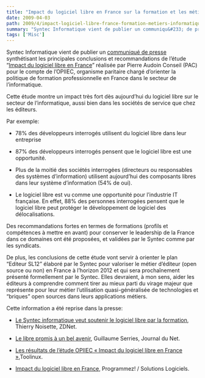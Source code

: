 ```yaml
---
title: "Impact du logiciel libre en France sur la formation et les métiers de l'informatique - Publication d'une étude de l'OPIIEC"
date: 2009-04-03
path: 2009/4/impact-logiciel-libre-france-formation-metiers-informatique-publication-etude-opiiec
summary: "Syntec Informatique vient de publier un communiqu&#233; de presse synth&#233;tisant les principales conclusions et recommandations de l&#8217;&#233;tude &#8220;Impact du logiciel libre en France&#8221; r&#233;alis&#233;e par Pierre Audoin Conseil (PAC) pour le compte de l&#8217;OPIIEC, organisme paritaire charg&#233; d&#8217;orienter la politique de formation professionnelle en France dans le secteur de l&#8217;informatique."
tags: ['Misc']
---
```


Syntec Informatique vient de publier un <a href="/assets/pdf/syntec-opensource.pdf">communiqu&#233; de presse</a> synth&#233;tisant les principales conclusions et recommandations de l&#8217;&#233;tude &#8220;<a href="/assets/pdf/reco-opiiec-oss.pdf">Impact du logiciel libre en France</a>&#8221; r&#233;alis&#233;e par Pierre Audoin Conseil (PAC) pour le compte de l&#8217;OPIIEC, organisme paritaire charg&#233; d&#8217;orienter la politique de formation professionnelle en France dans le secteur de l&#8217;informatique.

Cette &#233;tude montre un impact tr&#232;s fort d&#232;s aujourd&#8217;hui du logiciel libre sur le secteur de l&#8217;informatique, aussi bien dans les soci&#233;t&#233;s de service que chez les &#233;diteurs.

Par exemple:

<ul><li><p>78% des d&#233;veloppeurs interrog&#233;s utilisent du logiciel libre dans leur entreprise</p></li>
<li><p>87% des d&#233;veloppeurs interrog&#233;s pensent que le logiciel libre est une opportunit&#233;.</p></li>
<li><p>Plus de la moiti&#233; des soci&#233;t&#233;s interrog&#233;es (directeurs ou responsables des syst&#232;mes d&#8217;information) utilisent aujourd&#8217;hui des composants libres dans leur syst&#232;me d&#8217;information (54% de oui).</p></li>
<li><p>Le logiciel libre est vu comme une opportunit&#233; pour l&#8217;industrie IT fran&#231;aise. En effet, 88% des personnes interrog&#233;es pensent que le logiciel libre peut prot&#233;ger le d&#233;veloppement de logiciel des d&#233;localisations.</p></li>
</ul>

Des recommandations fortes en termes de formations (profils et comp&#233;tences &#224; mettre en avant) pour conserver le leadership de la France dans ce domaines ont &#233;t&#233; propos&#233;es, et valid&#233;es par le Syntec comme par les syndicats.

De plus, les conclusions de cette &#233;tude vont servir &#224; orienter le plan &#8220;Editeur SL12&#8221; &#233;labor&#233; par le Syntec pour valoriser le m&#233;tier d&#8217;&#233;diteur (open source ou non) en France &#224; l&#8217;horizon 2012 et qui sera procha&#238;nement pr&#233;sent&#233; formellement par le Syntec. Elles devraient, &#224; mon sens, aider les &#233;diteurs &#224; comprendre comment tirer au mieux parti du virage majeur que repr&#233;sente pour leur m&#233;tier l&#8217;utilisation quasi-g&#233;n&#233;ralis&#233;e de technologies et &#8220;briques&#8221; open sources dans leurs applications m&#233;tiers.

Cette information a &#233;t&#233; reprise dans la presse:

<ul>
<li><p><a href="http://www.zdnet.fr/blogs/2009/04/02/le-syntec-informatique-veut-soutenir-le-logiciel-libre-par-la-formation/">Le Syntec informatique veut soutenir le logiciel libre par la formation</a>, Thierry Noisette, ZDNet.</p></li>
<li><p><a href="http://www.journaldunet.com/solutions/intranet-extranet/actualite/le-libre-promis-a-un-bel-avenir.shtml">Le libre promis &#224; un bel avenir</a>, Guillaume Serries, Journal du Net.</p></li>
<li><p><a href="http://toolinux.com/lininfo/toolinux-information/communique/article/les-resultats-de-l-etude-opiiec">Les r&#233;sultats de l&#8217;&#233;tude OPIIEC &#171; Impact du logiciel libre en France &#187;</a>,Toolinux.</p></li>
<li><p><a href="http://www.programmez.com/actualites.php?titre_actu=Impact-du-logiciel-libre-en-France&amp;id_actu=4773">Impact du logiciel libre en France</a>, Programmez! / Solutions Logiciels.</p></li>
</ul>

